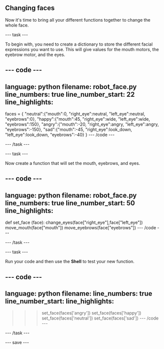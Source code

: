 ## Changing faces

Now it's time to bring all your different functions together to change the whole face.

--- task ---

To begin with, you need to create a dictionary to store the different facial expressions you want to use. This will give values for the mouth motors, the eyebrow motor, and the eyes.

--- code ---
---
language: python filename: robot_face.py line_numbers: true line_number_start: 22
line_highlights:
---

faces = { "neutral":{"mouth":0, "right_eye":neutral, "left_eye":neutral, "eyebrows":0}, "happy":{"mouth":45, "right_eye":wide, "left_eye":wide, "eyebrows":150}, "angry":{"mouth":-20, "right_eye":angry, "left_eye":angry, "eyebrows":-150}, "sad":{"mouth":-45, "right_eye":look_down, "left_eye":look_down, "eyebrows":-40} } --- /code ---

--- /task ---

--- task ---

Now create a function that will set the mouth, eyebrows, and eyes.

--- code ---
---
language: python filename: robot_face.py line_numbers: true line_number_start: 50
line_highlights:
---
def set_face (face): change_eyes(face["right_eye"],face["left_eye"]) move_mouth(face["mouth"]) move_eyebrows(face["eyebrows"]) --- /code ---

--- /task ---

--- task ---

Run your code and then use the **Shell** to test your new function.

--- code ---
---
language: python filename: line_numbers: true line_number_start:
line_highlights:
---
> > > set_face(faces['angry']) set_face(faces['happy']) set_face(faces['neutral']) set_face(faces['sad']) --- /code ---

--- /task ---

--- save ---
